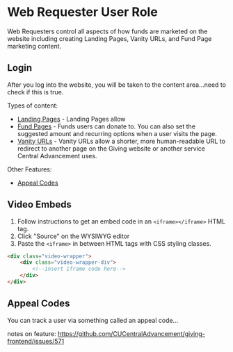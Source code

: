 # Web Requester User Role

Web Requesters control all aspects of how funds are marketed on the website including creating Landing Pages,
Vanity URLs, and Fund Page marketing content. 

## Login

After you log into the website, you will be taken to the content area...need to check if this is true.

Types of content:
- [Landing Pages](landing-pages.md) - Landing Pages allow
- [Fund Pages](fund-pages.md) - Funds users can donate to. You can also set the suggested amount and recurring 
  options when a user visits the page.
- [Vanity URLs](vanity-urls.md) - Vanity URLs allow a shorter, more human-readable URL to redirect to another page 
  on the Giving website or another service Central Advancement uses. 

Other Features:
- [Appeal Codes](#appeal-codes)

## Video Embeds

1. Follow instructions to get an embed code in an `<iframe></iframe>` HTML tag.
2. Click "Source" on the WYSIWYG editor
3. Paste the `<iframe>` in between HTML tags with CSS styling classes.

```html
<div class="video-wrapper">
    <div class="video-wrapper-div">
        <!--insert iframe code here-->
    </div>
</div>
```

## Appeal Codes

You can track a user via something called an appeal code...

notes on feature: https://github.com/CUCentralAdvancement/giving-frontend/issues/571
